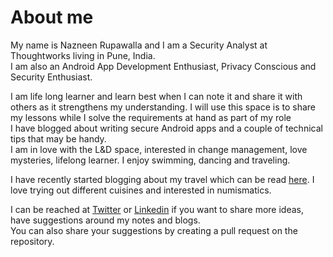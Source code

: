 # About me

My name is Nazneen Rupawalla and I am a Security Analyst at Thoughtworks living in Pune, India.   
I am also an Android App Development Enthusiast, Privacy Conscious and Security Enthusiast.

I am life long learner and learn best when I can note it and share it with others as it strengthens my understanding. I will use this space is to share my lessons while I solve the requirements at hand as part of my  role  
I have blogged about writing secure Android apps and a couple of technical tips that may be handy.  
I am in love with the L&D space, interested in change management, love mysteries, lifelong learner. I enjoy swimming, dancing and traveling.

I have recently started blogging about my travel which can be read [here](https://myquestaroundtheworld.travel.blog/). I love trying out different cuisines and interested in numismatics.

I can be reached at [Twitter](https://twitter.com/nzneen) or [Linkedin](https://www.linkedin.com/in/nazneen-rupawalla-4b8a8a3b) if you want to share more ideas, have suggestions around my notes and blogs.  
You can also share your suggestions by creating a pull request on the repository.

